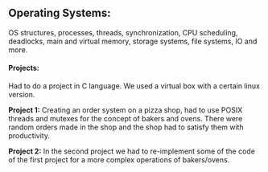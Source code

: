 ## Operating Systems: 
OS structures, processes, threads, synchronization, CPU scheduling, deadlocks, main and virtual memory, storage systems, file systems, IO and more.
#### Projects: 
Had to do a project in C language. We used a virtual box with a certain linux version. 

**Project 1:** Creating an order system on a pizza shop, had to use POSIX threads and mutexes for the concept of bakers and ovens. There were random orders made in the shop and the shop had to satisfy them with productivity.

**Project 2:** In the second project we had to re-implement some of the code of the first project for a more complex operations of bakers/ovens.

